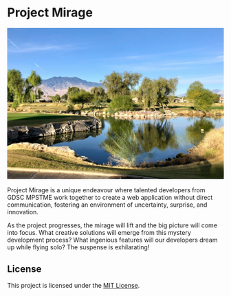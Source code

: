 # Project Mirage

![Mirage](./assets/mirage.jpg)

Project Mirage is a unique endeavour where talented developers from GDSC MPSTME work together to create a web application without direct communication, fostering an environment of uncertainty, surprise, and innovation.

As the project progresses, the mirage will lift and the big picture will come into focus. What creative solutions will emerge from this mystery development process? What ingenious features will our developers dream up while flying solo? The suspense is exhilarating!


## License

This project is licensed under the [MIT License](LICENSE).
